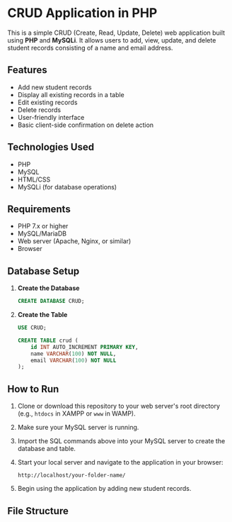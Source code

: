 # CRUD Application in PHP

This is a simple CRUD (Create, Read, Update, Delete) web application built using **PHP** and **MySQLi**. It allows users to add, view, update, and delete student records consisting of a name and email address.

## Features

- Add new student records
- Display all existing records in a table
- Edit existing records
- Delete records
- User-friendly interface
- Basic client-side confirmation on delete action

## Technologies Used

- PHP
- MySQL
- HTML/CSS
- MySQLi (for database operations)

## Requirements

- PHP 7.x or higher
- MySQL/MariaDB
- Web server (Apache, Nginx, or similar)
- Browser

## Database Setup

1. **Create the Database**

    ```sql
    CREATE DATABASE CRUD;
    ```

2. **Create the Table**

    ```sql
    USE CRUD;

    CREATE TABLE crud (
        id INT AUTO_INCREMENT PRIMARY KEY,
        name VARCHAR(100) NOT NULL,
        email VARCHAR(100) NOT NULL
    );
    ```

## How to Run

1. Clone or download this repository to your web server's root directory (e.g., `htdocs` in XAMPP or `www` in WAMP).

2. Make sure your MySQL server is running.

3. Import the SQL commands above into your MySQL server to create the database and table.

4. Start your local server and navigate to the application in your browser:

    ```
    http://localhost/your-folder-name/
    ```

5. Begin using the application by adding new student records.

## File Structure


